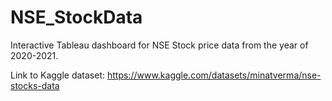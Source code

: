 # NSE_StockData
Interactive Tableau dashboard for NSE Stock price data from the year of 2020-2021.

Link to Kaggle dataset: https://www.kaggle.com/datasets/minatverma/nse-stocks-data
